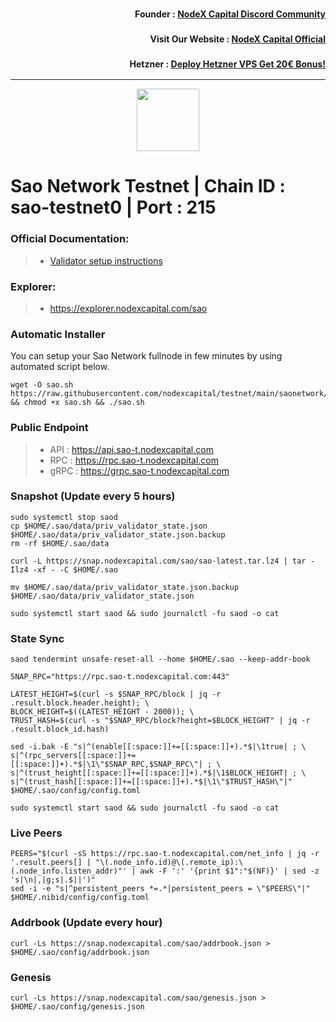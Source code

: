 <h3><p style="font-size:14px" align="right">Founder :
<a href="https://discord.gg/bDUAwZhqBb" target="_blank">NodeX Capital Discord Community</a></p></h3>
<h3><p style="font-size:14px" align="right">Visit Our Website :
<a href="https://nodexcapital.com" target="_blank">NodeX Capital Official</a></p></h3>
<h3><p style="font-size:14px" align="right">Hetzner :
<a href="https://hetzner.cloud/?ref=bMTVi7dcwSgA" target="_blank">Deploy Hetzner VPS Get 20€ Bonus!</a></h3>
<hr>

<p align="center">
  <img height="100" height="auto" src="https://i.imgur.com/bZzE0Ie.png">
</p>

# Sao Network Testnet | Chain ID : sao-testnet0 | Port : 215

### Official Documentation:
>- [Validator setup instructions](https://docs.sao.network/participate-in-sao-network/run-sao-validator)

### Explorer:
>-  https://explorer.nodexcapital.com/sao

### Automatic Installer
You can setup your Sao Network fullnode in few minutes by using automated script below.
```
wget -O sao.sh https://raw.githubusercontent.com/nodexcapital/testnet/main/saonetwork/sao.sh && chmod +x sao.sh && ./sao.sh
```
### Public Endpoint

>- API : https://api.sao-t.nodexcapital.com
>- RPC : https://rpc.sao-t.nodexcapital.com
>- gRPC : https://grpc.sao-t.nodexcapital.com

### Snapshot (Update every 5 hours)
```
sudo systemctl stop saod
cp $HOME/.sao/data/priv_validator_state.json $HOME/.sao/data/priv_validator_state.json.backup
rm -rf $HOME/.sao/data

curl -L https://snap.nodexcapital.com/sao/sao-latest.tar.lz4 | tar -Ilz4 -xf - -C $HOME/.sao

mv $HOME/.sao/data/priv_validator_state.json.backup $HOME/.sao/data/priv_validator_state.json

sudo systemctl start saod && sudo journalctl -fu saod -o cat
```

### State Sync
```
saod tendermint unsafe-reset-all --home $HOME/.sao --keep-addr-book

SNAP_RPC="https://rpc.sao-t.nodexcapital.com:443"

LATEST_HEIGHT=$(curl -s $SNAP_RPC/block | jq -r .result.block.header.height); \
BLOCK_HEIGHT=$((LATEST_HEIGHT - 2000)); \
TRUST_HASH=$(curl -s "$SNAP_RPC/block?height=$BLOCK_HEIGHT" | jq -r .result.block_id.hash)

sed -i.bak -E "s|^(enable[[:space:]]+=[[:space:]]+).*$|\1true| ; \
s|^(rpc_servers[[:space:]]+=[[:space:]]+).*$|\1\"$SNAP_RPC,$SNAP_RPC\"| ; \
s|^(trust_height[[:space:]]+=[[:space:]]+).*$|\1$BLOCK_HEIGHT| ; \
s|^(trust_hash[[:space:]]+=[[:space:]]+).*$|\1\"$TRUST_HASH\"|" $HOME/.sao/config/config.toml

sudo systemctl start saod && sudo journalctl -fu saod -o cat
```

### Live Peers
```
PEERS="$(curl -sS https://rpc.sao-t.nodexcapital.com/net_info | jq -r '.result.peers[] | "\(.node_info.id)@\(.remote_ip):\(.node_info.listen_addr)"' | awk -F ':' '{print $1":"$(NF)}' | sed -z 's|\n|,|g;s|.$||')"
sed -i -e "s|^persistent_peers *=.*|persistent_peers = \"$PEERS\"|" $HOME/.nibid/config/config.toml
```
### Addrbook (Update every hour)
```
curl -Ls https://snap.nodexcapital.com/sao/addrbook.json > $HOME/.sao/config/addrbook.json
```
### Genesis
```
curl -Ls https://snap.nodexcapital.com/sao/genesis.json > $HOME/.sao/config/genesis.json
```